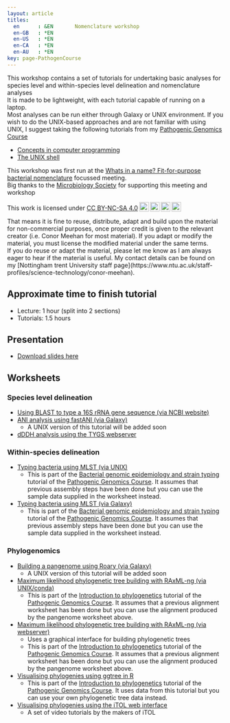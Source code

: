 ```yaml
---
layout: article
titles:
  en      : &EN       Nomenclature workshop 
  en-GB   : *EN
  en-US   : *EN
  en-CA   : *EN
  en-AU   : *EN
key: page-PathogenCourse
---
```



This workshop contains a set of tutorials for undertaking basic analyses for species level and within-species level delineation and nomenclature analyses<br />
It is made to be lightweight, with each tutorial capable of running on a laptop. <br/>
Most analyses can be run either through Galaxy or UNIX environment. If you wish to do the UNIX-based approaches and are not familiar with using UNIX, I suggest taking the following tutorials from my [Pathogenic Genomics Course](https://conmeehan.github.io/PathogenDataCourse/PathogenDataCourse)  <br/>
* [Concepts in computer programming](https://conmeehan.github.io/PathogenDataCourse/ConceptsInComputerProgramming)
* [The UNIX shell](https://conmeehan.github.io/PathogenDataCourse/UNIXshell)

This workshop was first run at the [Whats in a name? Fit-for-purpose bacterial nomenclature](https://microbiologysociety.org/event/society-events-and-meetings/bacterial-nomenclature.html) focussed meeting. <br />
Big thanks to the [Microbiology Society](https://microbiologysociety.org/) for supporting this meeting and workshop


<p xmlns:cc="http://creativecommons.org/ns#" >This work is licensed under <a href="http://creativecommons.org/licenses/by-nc-sa/4.0/?ref=chooser-v1" target="_blank" rel="license noopener noreferrer" style="display:inline-block;">CC BY-NC-SA 4.0<img style="height:22px!important;margin-left:3px;vertical-align:text-bottom;" src="https://mirrors.creativecommons.org/presskit/icons/cc.svg?ref=chooser-v1"><img style="height:22px!important;margin-left:3px;vertical-align:text-bottom;" src="https://mirrors.creativecommons.org/presskit/icons/by.svg?ref=chooser-v1"><img style="height:22px!important;margin-left:3px;vertical-align:text-bottom;" src="https://mirrors.creativecommons.org/presskit/icons/nc.svg?ref=chooser-v1"><img style="height:22px!important;margin-left:3px;vertical-align:text-bottom;" src="https://mirrors.creativecommons.org/presskit/icons/sa.svg?ref=chooser-v1"></a></p>
That means it is fine to reuse, distribute, adapt and build upon the material for non-commercial purposes, once proper credit is given to the relevant creator (i.e. Conor Meehan for most material). If you adapt or modify the material, you must license the modified material under the same terms. <br />
If you do reuse or adapt the material, please let me know as I am always eager to hear if the material is useful. My contact details can be found on my [Nottingham trent University staff page](https://www.ntu.ac.uk/staff-profiles/science-technology/conor-meehan). <br />



## Approximate time to finish tutorial
* Lecture: 1 hour (split into 2 sections)
* Tutorials: 1.5 hours



## Presentation

* [Download slides here](https://conmeehan.github.io/NomenclatureWorkshop/SlideSets/NomenclatureAnalysis.pptx)


## Worksheets 
### Species level delineation
* [Using BLAST to type a 16S rRNA gene sequence (via NCBI website)](https://conmeehan.github.io/NomenclatureWorkshop/Worksheets/NCBI_BLAST_16S)
* [ANI analysis using fastANI (via Galaxy)](https://conmeehan.github.io/NomenclatureWorkshop/Worksheets/fastANI_Galaxy)
  * A UNIX version of this tutorial will be added soon
* [dDDH analysis using the TYGS webserver](https://conmeehan.github.io/NomenclatureWorkshop/Worksheets/TYGS_Webserver)

### Within-species delineation
* [Typing bacteria using MLST (via UNIX)](https://conmeehan.github.io/PathogenDataCourse/Worksheets/TypingBacteria_MLST_UNIX)
  * This is part of the [Bacterial genomic epidemiology and strain typing](https://conmeehan.github.io/PathogenDataCourse/GenomicEpiTyping) tutorial of the [Pathogenic Genomics Course](https://conmeehan.github.io/PathogenDataCourse/PathogenDataCourse). It assumes that previous assembly steps have been done but you can use the sample data supplied in the worksheet instead.
* [Typing bacteria using MLST (via Galaxy)](https://conmeehan.github.io/PathogenDataCourse/Worksheets/TypingBacteria_MLST_Galaxy)
  * This is part of the [Bacterial genomic epidemiology and strain typing](https://conmeehan.github.io/PathogenDataCourse/GenomicEpiTyping) tutorial of the [Pathogenic Genomics Course](https://conmeehan.github.io/PathogenDataCourse/PathogenDataCourse). It assumes that previous assembly steps have been done but you can use the sample data supplied in the worksheet instead.

### Phylogenomics
* [Building a pangenome using Roary (via Galaxy)]()
  * A UNIX version of this tutorial will be added soon
* [Maximum likelihood phylogenetic tree building with RAxML-ng (via UNIX/conda)](https://conmeehan.github.io/PathogenDataCourse/Worksheets/MLPhylogenetics_RAxML-NG)
  * This is part of the [Introduction to phylogenetics](https://conmeehan.github.io/PathogenDataCourse/IntroToPhylogenetics) tutorial of the [Pathogenic Genomics Course](https://conmeehan.github.io/PathogenDataCourse/PathogenDataCourse). It assumes that a previous alignment worksheet has been done but you can use the alignment produced by the pangenome worksheet above.
* [Maximum likelihood phylogenetic tree building with RAxML-ng (via webserver)](https://conmeehan.github.io/PathogenDataCourse/Worksheets/MLPhylogenetics_RAxML-NG_Web)
  * Uses a graphical interface for building phylogenetic trees
  * This is part of the [Introduction to phylogenetics](https://conmeehan.github.io/PathogenDataCourse/IntroToPhylogenetics) tutorial of the [Pathogenic Genomics Course](https://conmeehan.github.io/PathogenDataCourse/PathogenDataCourse). It assumes that a previous alignment worksheet has been done but you can use the alignment produced by the pangenome worksheet above.
* [Visualising phylogenies using ggtree in R](https://conmeehan.github.io/PathogenDataCourse/Worksheets/VisualisePhylogenetics_ggtree)
  * This is part of the [Introduction to phylogenetics](https://conmeehan.github.io/PathogenDataCourse/IntroToPhylogenetics) tutorial of the [Pathogenic Genomics Course](https://conmeehan.github.io/PathogenDataCourse/PathogenDataCourse). It uses data from this tutorial but you can use your own phylogenetic tree data instead.
* [Visualising phylogenies using the iTOL web interface](https://itol.embl.de/video_tutorial.cgi)
  * A set of video tutorials by the makers of iTOL